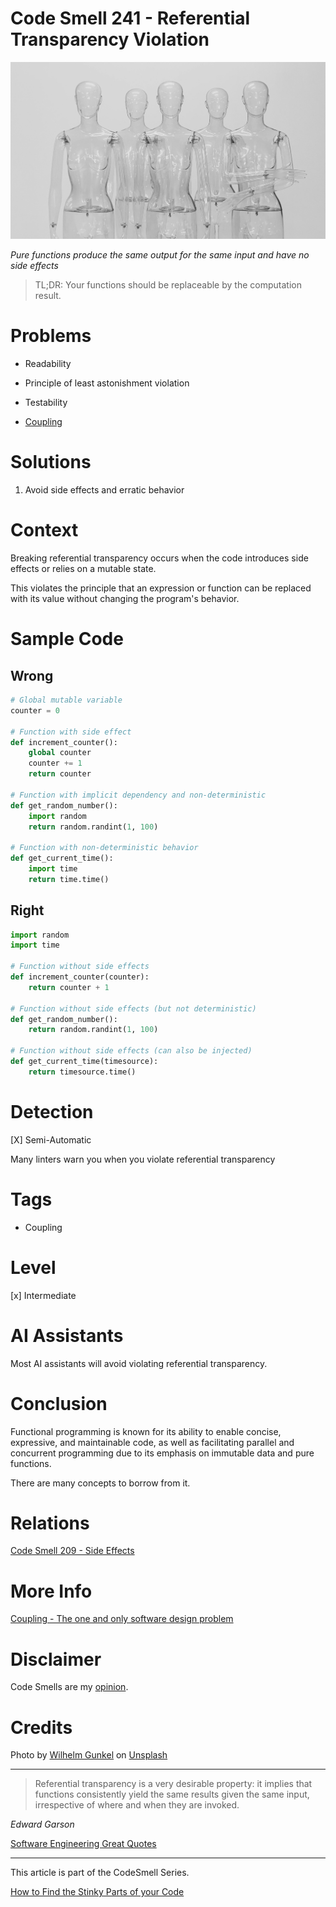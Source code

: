 # Code Smell 241 - Referential Transparency Violation
            
![Code Smell 241 - Referential Transparency Violation](Code%20Smell%20241%20-%20Referential%20Transparency%20Violation.jpg)

*Pure functions produce the same output for the same input and have no side effects*

> TL;DR: Your functions should be replaceable by the computation result.

# Problems

- Readability

- Principle of least astonishment violation

- Testability

- [Coupling](https://github.com/mcsee/Software-Design-Articles/tree/main/Articles/Theory/Coupling%20-%20The%20one%20and%20only%20software%20design%20problem/readme.md)

# Solutions

1. Avoid side effects and erratic behavior
 
# Context

Breaking referential transparency occurs when the code introduces side effects or relies on a mutable state.

This violates the principle that an expression or function can be replaced with its value without changing the program's behavior.

# Sample Code

## Wrong

<!-- [Gist Url](https://gist.github.com/mcsee/8d91de12e8bce988a1ef8a16b858bcd4) -->

```python
# Global mutable variable
counter = 0

# Function with side effect
def increment_counter():
    global counter
    counter += 1
    return counter

# Function with implicit dependency and non-deterministic
def get_random_number():
    import random
    return random.randint(1, 100)

# Function with non-deterministic behavior
def get_current_time():
    import time
    return time.time()
```

## Right

<!-- [Gist Url](https://gist.github.com/mcsee/e396dd603b41cc11865ad780ca6ffed6) -->

```python
import random
import time

# Function without side effects
def increment_counter(counter):
    return counter + 1

# Function without side effects (but not deterministic)
def get_random_number():
    return random.randint(1, 100)

# Function without side effects (can also be injected)
def get_current_time(timesource):
    return timesource.time()
```

# Detection

[X] Semi-Automatic 

Many linters warn you when you violate referential transparency

# Tags

- Coupling

# Level

[x] Intermediate

# AI Assistants

Most AI assistants will avoid violating referential transparency.

# Conclusion

Functional programming is known for its ability to enable concise, expressive, and maintainable code, as well as facilitating parallel and concurrent programming due to its emphasis on immutable data and pure functions. 

There are many concepts to borrow from it.

# Relations

[Code Smell 209 - Side Effects](https://github.com/mcsee/Software-Design-Articles/tree/main/Articles/Code%20Smells/Code%20Smell%20209%20-%20Side%20Effects/readme.md)

# More Info

[Coupling - The one and only software design problem](https://github.com/mcsee/Software-Design-Articles/tree/main/Articles/Theory/Coupling%20-%20The%20one%20and%20only%20software%20design%20problem/readme.md)

# Disclaimer

Code Smells are my [opinion](https://github.com/mcsee/Software-Design-Articles/tree/main/Articles/Blogging/I%20Wrote%20More%20than%2090%20Articles%20on%202021%20Here%20is%20What%20I%20Learned/readme.md).

# Credits

Photo by [Wilhelm Gunkel](https://unsplash.com/@wilhelmgunkel) on [Unsplash](https://unsplash.com/photos/white-and-black-diamond-shape-illustration-3VQ4AfOKCVc)
    
* * *

> Referential transparency is a very desirable property: it implies that functions consistently yield the same results given the same input, irrespective of where and when they are invoked.

_Edward Garson_
 
[Software Engineering Great Quotes](https://github.com/mcsee/Software-Design-Articles/tree/main/Articles/Quotes/Software%20Engineering%20Great%20Quotes/readme.md)

* * *

This article is part of the CodeSmell Series.

[How to Find the Stinky Parts of your Code](https://github.com/mcsee/Software-Design-Articles/tree/main/Articles/Code%20Smells/How%20to%20Find%20the%20Stinky%20parts%20of%20your%20Code/readme.md)